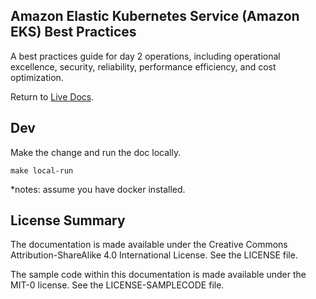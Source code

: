 ## Amazon Elastic Kubernetes Service (Amazon EKS) Best Practices

A best practices guide for day 2 operations, including operational excellence, security, reliability, performance efficiency, and cost optimization.

Return to [Live Docs](https://aws.github.io/aws-eks-best-practices/).

## Dev

Make the change and run the doc locally.

```
make local-run
```

*notes: assume you have docker installed.

## License Summary

The documentation is made available under the Creative Commons Attribution-ShareAlike 4.0 International License. See the LICENSE file.

The sample code within this documentation is made available under the MIT-0 license. See the LICENSE-SAMPLECODE file.
